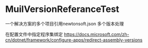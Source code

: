 # MuilVersionReferanceTest

一个解决方案的多个项目引用newtonsoft.json 多个版本处理

在配置文件中指定程序集绑定
https://docs.microsoft.com/zh-cn/dotnet/framework/configure-apps/redirect-assembly-versions
